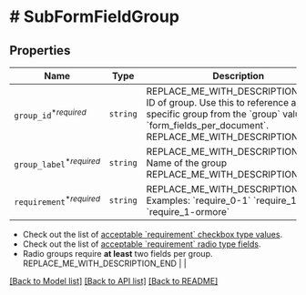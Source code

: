 # # SubFormFieldGroup



## Properties

Name | Type | Description | Notes
------------ | ------------- | ------------- | -------------
| `group_id`<sup>*_required_</sup> | ```string``` | REPLACE_ME_WITH_DESCRIPTION_BEGIN ID of group. Use this to reference a specific group from the &#x60;group&#x60; value in &#x60;form_fields_per_document&#x60;. REPLACE_ME_WITH_DESCRIPTION_END |  |
| `group_label`<sup>*_required_</sup> | ```string``` | REPLACE_ME_WITH_DESCRIPTION_BEGIN Name of the group REPLACE_ME_WITH_DESCRIPTION_END |  |
| `requirement`<sup>*_required_</sup> | ```string``` | REPLACE_ME_WITH_DESCRIPTION_BEGIN Examples: &#x60;require_0-1&#x60; &#x60;require_1&#x60; &#x60;require_1-ormore&#x60;

- Check out the list of [acceptable &#x60;requirement&#x60; checkbox type values](/api/reference/constants/#checkbox-field-grouping).
- Check out the list of [acceptable &#x60;requirement&#x60; radio type fields](/api/reference/constants/#radio-field-grouping).
- Radio groups require **at least** two fields per group. REPLACE_ME_WITH_DESCRIPTION_END |  |

[[Back to Model list]](../../README.md#models) [[Back to API list]](../../README.md#endpoints) [[Back to README]](../../README.md)
